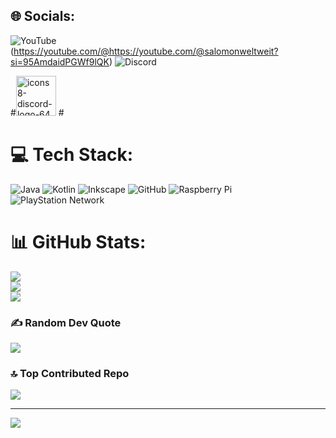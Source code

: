 
## 🌐 Socials:
![YouTube](https://img.shields.io/badge/YouTube-%23FF0000.svg?logo=YouTube&logoColor=white)
(https://youtube.com/@https://youtube.com/@salomonweltweit?si=95AmdaidPGWf9lQK) 
![Discord](https://discord.gg/zbQVxY5Y)


#<img width="64" height="64" alt="icons8-discord-logo-64" src="https://github.com/user-attachments/assets/b9f9967d-f09a-4068-#ab4b-28e3807d14c6" />
#</br>
#



# 💻 Tech Stack:
![Java](https://img.shields.io/badge/java-%23ED8B00.svg?style=for-the-badge&logo=openjdk&logoColor=white) ![Kotlin](https://img.shields.io/badge/kotlin-%237F52FF.svg?style=for-the-badge&logo=kotlin&logoColor=white) ![Inkscape](https://img.shields.io/badge/Inkscape-e0e0e0?style=for-the-badge&logo=inkscape&logoColor=080A13) ![GitHub](https://img.shields.io/badge/github-%23121011.svg?style=for-the-badge&logo=github&logoColor=white) ![Raspberry Pi](https://img.shields.io/badge/-Raspberry_Pi-C51A4A?style=for-the-badge&logo=Raspberry-Pi) ![PlayStation Network](https://img.shields.io/badge/PSN-%230070D1.svg?style=for-the-badge&logo=Playstation&logoColor=white)
# 📊 GitHub Stats:
![](https://github-readme-stats.vercel.app/api?username=salomonxt&theme=blue_navy&hide_border=true&include_all_commits=false&count_private=false)<br/>
![](https://nirzak-streak-stats.vercel.app/?user=salomonxt&theme=blue_navy&hide_border=true)<br/>
![](https://github-readme-stats.vercel.app/api/top-langs/?username=salomonxt&theme=blue_navy&hide_border=true&include_all_commits=false&count_private=false&layout=compact)

### ✍️ Random Dev Quote
![](https://quotes-github-readme.vercel.app/api?type=vetical&theme=tokyonight)

### 🔝 Top Contributed Repo
![](https://github-contributor-stats.vercel.app/api?username=salomonxt&limit=5&theme=ocean_dark&combine_all_yearly_contributions=true)

---
[![](https://visitcount.itsvg.in/api?id=salomonxt&icon=0&color=1)](https://visitcount.itsvg.in)

<!-- Proudly created with GPRM ( https://gprm.itsvg.in ) -->
